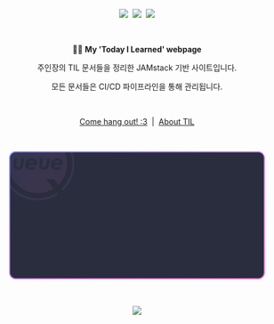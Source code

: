 <p align="center"><a href="https://app.netlify.com/projects/til-qriosity/deploys"><img src="https://api.netlify.com/api/v1/badges/3af52e4b-37f8-4ec0-adba-5c4069d94dd4/deploy-status"></a>&nbsp;&nbsp;<img src="https://img.shields.io/badge/Docusaurus-3.8.1-3ECC5F?logo=docusaurus&logoColor=fff">&nbsp;&nbsp;<img src="https://img.shields.io/badge/Cloudflare_Pages-F38020?logo=Cloudflare%20Pages&logoColor=white"></p>
<br />
<p align="center">✍🏻 <b>My 'Today I Learned' webpage</b></p>
<p align="center">주인장의 TIL 문서들을 정리한 JAMstack 기반 사이트입니다.</p>
<p align="center">모든 문서들은 CI/CD 파이프라인을 통해 관리됩니다.</p>
<br />
<p align="center"><a href="https://til.qriosity.dev">Come hang out! :3</a>&nbsp;&nbsp;|&nbsp;&nbsp;<a href="https://til.qriosity.dev/about">About TIL</a></p>
<br />
<p align="center">
  <img src="https://github.com/Queue-ri/TIL/blob/main/badge/ps-badge.svg" width=460 height="auto">
</p>
<br />
<p align="center">
  <img src="https://em-content.zobj.net/source/telegram/386/red-heart_2764-fe0f.webp" width=35 height="auto"></div>
</p>
